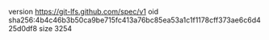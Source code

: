 version https://git-lfs.github.com/spec/v1
oid sha256:4b4c46b3b50ca9be715fc413a76bc85ea53a1c1f1178cff373ae6c6d425d0df8
size 3254
